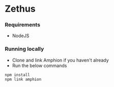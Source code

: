 # Zethus
### Requirements
- NodeJS

### Running locally
- Clone and link Amphion if you haven't already  
- Run the below commands
```
npm install
npm link amphion
```
